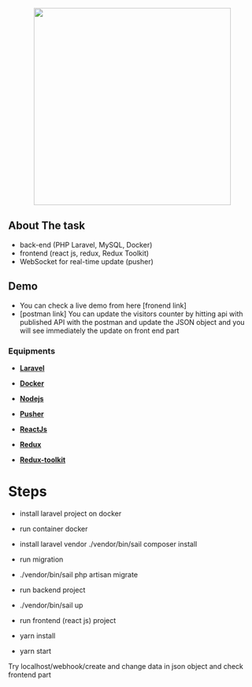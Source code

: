 <p align="center"><a href="https://laravel.com" target="_blank"><img src="https://www.webconia.de/wp-content/uploads/2020/03/webconia_logo.svg" width="400"></a></p>

 

## About The task

- back-end (PHP Laravel, MySQL, Docker)
- frontend (react js, redux, Redux Toolkit)
- WebSocket for real-time update (pusher)

## Demo
- You can check a live demo from here [fronend link]
- [postman link]
You can update the visitors counter by hitting api with published API with the postman and update the JSON object and you will see immediately the update on front end part


### Equipments

- **[Laravel](https://laravel.com/)**
- **[Docker](https://www.docker.com/)**
- **[Nodejs](https://nodejs.org/en/)**
- **[Pusher](https://pusher.com/)**

- **[ReactJs](https://reactjs.org/)**
- **[Redux](https://redux.js.org/)**
- **[Redux-toolkit](https://redux-toolkit.js.org/)**

 
# Steps
- install laravel project on docker
- run container docker

- install laravel vendor 
 ./vendor/bin/sail composer install
 
 
- run migration 
- ./vendor/bin/sail php artisan migrate

- run backend project
- ./vendor/bin/sail up

- run frontend (react js) project
- yarn install
- yarn start

Try localhost/webhook/create
and change data in json object and check frontend part


 

 

 
